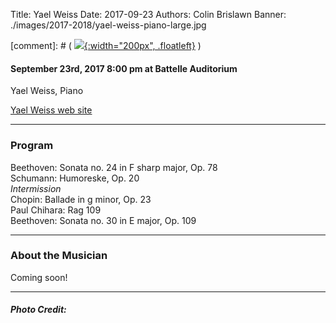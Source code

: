 Title: Yael Weiss
Date: 2017-09-23
Authors: Colin Brislawn
Banner: ./images/2017-2018/yael-weiss-piano-large.jpg

[comment]: # ( [![ ]({filename}/images/2017-2018/YoungArtists400.jpg){:width="200px", .floatleft}]({filename}./YaelWeiss.md) )


#### September 23rd, 2017 8:00 pm at Battelle Auditorium

Yael Weiss, Piano

[Yael Weiss web site](http://www.yaelweiss.com/)

---

### Program

Beethoven: Sonata no. 24 in F sharp major, Op. 78 <br>
Schumann: Humoreske, Op. 20  <br>
*Intermission*  <br>
Chopin: Ballade in g minor, Op. 23 <br>
Paul Chihara: Rag 109  <br>
Beethoven: Sonata no. 30 in E major, Op. 109

---

### About the Musician

Coming soon!

---

##### Photo Credit:
